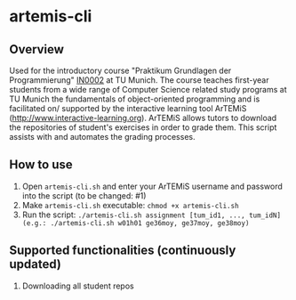 # artemis-cli
## Overview
Used for the introductory course "Praktikum Grundlagen der Programmierung" [IN0002](https://campus.tum.de/tumonline/wbModHb.wbShowMHBReadOnly?pKnotenNr=452806) at TU Munich. The course teaches first-year students from a wide range of Computer Science related study programs at TU Munich the fundamentals of object-oriented programming and is facilitated on/ supported by the interactive learning tool ArTEMiS (http://www.interactive-learning.org). ArTEMiS allows tutors to download the repositories of student's exercises in order to grade them. This script assists with and automates the grading processes.

## How to use
1. Open `artemis-cli.sh` and enter your ArTEMiS username and password into the script (to be changed: #1)
2. Make `artemis-cli.sh` executable: `chmod +x artemis-cli.sh`
3. Run the script: `./artemis-cli.sh assignment [tum_id1, ..., tum_idN] (e.g.: ./artemis-cli.sh w01h01 ge36moy, ge37moy, ge38moy)`

## Supported functionalities (continuously updated)
1. Downloading all student repos